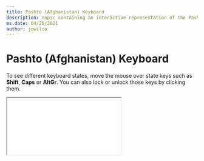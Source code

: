 ```yaml
--- 
title: Pashto (Afghanistan) Keyboard 
description: Topic containing an interactive representation of the Pashto (Afghanistan) Keyboard 
ms.date: 04/26/2021 
author: jowilco 
--- 
```

 
# Pashto (Afghanistan) Keyboard 
 
To see different keyboard states, move the mouse over state keys such as **Shift**, **Caps** or **AltGr**. You can also lock or unlock those keys by clicking them. 
 
<iframe src="kbdpash.html"></iframe> 
